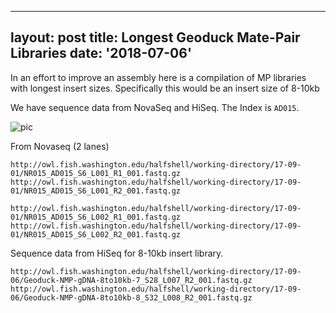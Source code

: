 


---
layout: post
title: Longest Geoduck Mate-Pair Libraries
date: '2018-07-06'
---

In an effort to improve an assembly here is a compilation of MP libraries with longest insert sizes. Specifically this would be an insert size of 8-10kb


We have sequence data from NovaSeq and HiSeq. The Index is `AD015`. 

![pic](http://eagle.fish.washington.edu/cnidarian/skitch/Geoduck_Novaseq_Files_%E2%80%93_quarter-shell_%E2%80%93_Staging_for_my_Lab_Notebook_1F6C4E8E.png)


From Novaseq (2 lanes)
```
http://owl.fish.washington.edu/halfshell/working-directory/17-09-01/NR015_AD015_S6_L001_R1_001.fastq.gz
http://owl.fish.washington.edu/halfshell/working-directory/17-09-01/NR015_AD015_S6_L001_R2_001.fastq.gz

http://owl.fish.washington.edu/halfshell/working-directory/17-09-01/NR015_AD015_S6_L002_R1_001.fastq.gz
http://owl.fish.washington.edu/halfshell/working-directory/17-09-01/NR015_AD015_S6_L002_R2_001.fastq.gz
```

Sequence data from HiSeq for 8-10kb insert library.

```
http://owl.fish.washington.edu/halfshell/working-directory/17-09-06/Geoduck-NMP-gDNA-8to10kb-7_S28_L007_R2_001.fastq.gz
http://owl.fish.washington.edu/halfshell/working-directory/17-09-06/Geoduck-NMP-gDNA-8to10kb-8_S32_L008_R2_001.fastq.gz
```
